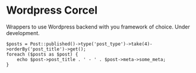 Wordpress Corcel
================

Wrappers to use Wordpress backend with you framework of choice. Under development.

    $posts = Post::published()->type('post_type')->take(4)->orderBy('post_title')->get();
    foreach ($posts as $post) {
        echo $post->post_title . ' - ' . $post->meta->some_meta;
    }


